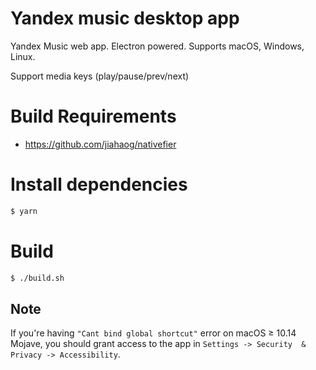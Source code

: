 # Yandex music desktop app
Yandex Music web app. Electron powered. Supports macOS, Windows, Linux.

Support media keys (play/pause/prev/next)

# Build Requirements

* https://github.com/jiahaog/nativefier

# Install dependencies

```bash
$ yarn
```

# Build

```bash
$ ./build.sh
```

## Note
If you're having `"Cant bind global shortcut"` error on macOS ≥ 10.14 Mojave, you should grant access to the app in `Settings -> Security  & Privacy -> Accessibility`.
